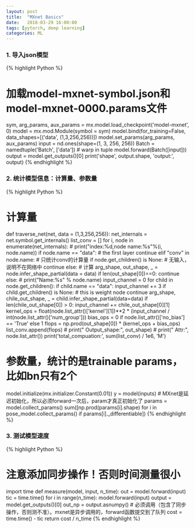 ```yaml
---
layout: post
title:  "MXnet Basics"
date:   2018-03-29 16:00:00
tags: [pytorch, deep learning]
categories: ML
---
```


### 1. 导入json模型
{% highlight Python %}
# 加载model-mxnet-symbol.json和model-mxnet-0000.params文件
sym, arg_params, aux_params = mx.model.load_checkpoint('model-mxnet', 0)
model = mx.mod.Module(symbol = sym)
model.bind(for_training=False, data_shapes=[('data', (1,3,256,256))])
model.set_params(arg_params, aux_params)
input = nd.ones(shape=(1, 3, 256, 256))
Batch = namedtuple('Batch', ['data'])  # warp in tuple
model.forward(Batch([input]))
output = model.get_outputs()[0]
print('shape', output.shape, 'output:', output)
{% endhighlight %}

### 2. 统计模型信息：计算量、参数量
{% highlight Python %}
# 计算量
def traverse_net(net, data = (1,3,256,256)):
    net_internals = net.symbol.get_internals()
    list_conv = []
    for i, node in enumerate(net_internals):
        # print("index:%d,node name:%s"%(i, node.name))
        if node.name == "data":  # the first layer
            continue
        elif "conv" in node.name:  # 只统计conv的计算量
            if node.get_children() is None:  # 无输入，说明不在网络中
                continue
            else:  # 计算
                arg_shape, out_shape, _ = node.infer_shape_partial(data = data)
                if len(out_shape[0])==0:
                    continue
                else:
                    # print("Name:%s" % node.name)
                    input_channel = 0
                    for child in node.get_children():
                        if child.name == "data":
                            input_channel += 3
                        if child.get_children() is None: # this is weight node
                            continue
                        arg_shape, chile_out_shape, _ = child.infer_shape_partial(data=data)
                        if len(chile_out_shape[0]) > 0:
                            input_channel += chile_out_shape[0][1]
                    kernel_ops = float(node.list_attr()['kernel'][1])**2  * (input_channel / int(node.list_attr()['num_group']))
                    bias_ops = 0 if node.list_attr()['no_bias'] == 'True' else 1
                    flops = np.prod(out_shape[0]) * (kernel_ops + bias_ops)
                    list_conv.append(flops)
                    # print(" Output_shape:", out_shape)
                    # print(" Attr:", node.list_attr())
    print('total_compuation:', sum(list_conv) / 1e6, 'M')

# 参数量，统计的是trainable params，比如bn只有2个
model.initialize(mx.initializer.Constant(0.01))
y = model(inputs)  # MXnet是延迟初始化，所以必须forward一次后，param才真正初始化了
params = model.collect_params()
sum([np.prod(params[i].shape) for i in pose_model.collect_params() if params[i]._differentiable])
{% endhighlight %}

### 3. 测试模型速度
{% highlight Python %}
# 注意添加同步操作！否则时间测量很小
import time
def measure(model, input, n_time):
    out = model.forward(input)
    tic = time.time()
    for i in range(n_time):
        model.forward(input)
    output = model.get_outputs()[0]
    out_np = output.asnumpy()  # 必须调用（包含了同步操作，否则测不准）。mxnet是异步调用的，forward函数提交到了队列
    cost = time.time() - tic
    return cost / n_time
{% endhighlight %}